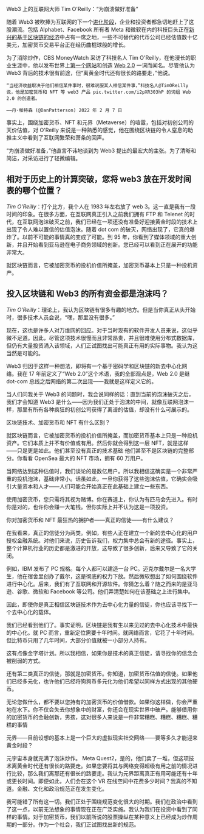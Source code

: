 Web3 上的互联网大师 Tim O'Reilly：“为崩溃做好准备”

随着 Web3 被吹捧为互联网的下一个[进化阶段](https://www.cbsnews.com/news/web3-blockchain-crypto-nft-metaverse-explainer/)，企业和投资者都急切地赶上了这股潮流。包括 Alphabet、Facebook 所有者 Meta 和微软在内的科技巨头正在[新兴的基于区块链的经济](https://www.cbsnews.com/news/web3-blockchain-crypto-nft-metaverse-explainer/)中占有一席之地，一些不可替代的代币公司已经估值数十亿美元，加密货币交易平台正在经历曲棍球般的增长。

为了消除炒作，CBS MoneyWatch 采访了科技名人 Tim O'Reilly，在他漫长的职业生涯中，他以发布世界上[第一个网站](https://www.historyofinformation.com/detail.php?entryid=1304)和创造 [Web 2.0](https://www.oreilly.com/pub/a/web2/archive/what-is-web-20.html) 一词而闻名。尽管他认为 Web3 背后的技术很有前途，但“离黄金时代还有很长的路要走，”他说。

    “当经济收益取决于他们相信某件事时，很难说服某人相信某件事，”科技名人@TimOReilly 说，他是加密货币和 NFT 等 web3 产品 pic.twitter.com/i2pXR303hP 的词组 Web 2.0 的创造者。
    
    ——丹·帕特森 (@DanPatterson) 2022 年 2 月 7 日

事实上，围绕加密货币、NFT 和元界（Metaverse）的喧嚣，包括对初创公司的天价估值，对 O'Reilly 来说是一种熟悉的感觉，他在围绕区块链的令人窒息的助推主义中看到了互联网繁荣和萧条的回声。

“为崩溃做好准备，”他直言不讳地谈到为 Web3 提出的最宏大的主张。为了清晰和简洁，对采访进行了轻微编辑。

## 相对于历史上的计算突破，您将 web3 放在开发时间表的哪个位置？

*Tim O'Reilly*：打个比方，我个人在 1983 年左右放了 web 3。这一直是我有一段时间的印象。在很多方面，在互联网真正引入之前我们拥有 FTP 和 Telenet 的时代，在互联网泡沫破灭之前，我们已经在一项还没有准备好迎接黄金时段的技术上出现了令人难以置信的估值泡沫。随着 dot com 的破灭，网络出现了，它真的爆炸了。以前不可能的事情真的变成了可能。到 95 年，你看到了媒体领域的重大创新，并且开始看到亚马逊在电子商务领域的创新。您已经可以看到正在展开的功能非常大。

就区块链而言，它被加密货币的投机价值所掩盖，加密货币基本上只是一种投机资产。

## 投入区块链和 Web3 的所有资金都是泡沫吗？

*Tim O'Reilly*：理论上，我认为区块链有很多有趣的地方。但是当你真正从头开始时，很多技术人员会说，“嘿，那里没有很多。”

现在，这也是许多人对万维网的回应。对于当时现有的软件开发人员来说，这似乎微不足道。因此，尽管这项技术很慢而且非常昂贵，并且很难使用分布式数据库，但仍有大量投资涌入该领域，人们正试图找出可能真正有用的实际事物。我认为这当然是可能的。

Web3 归因于这样一种想法，即将有一个基于密码学和区块链的新去中心化网络。我在 17 年前定义了“Web 2.0”这个术语，我的全部观点是，Web 2.0 是继 dot-com 总线之后网络的第二次出现——我就是这样定义它的。

当人们问我关于 Web3 的问题时，我会说同样的话：直到当前的泡沫破灭之后，我们才会知道 Web3 是什么——因为我们正处于泡沫的中间，就像互联网泡沫一样，那里有所有各种疯狂的初创公司获得了离谱的估值，却没有什么可展示的。

区块链技术、加密货币和 NFT 有什么区别？

就区块链而言，它被加密货币的投机价值所掩盖，而加密货币基本上只是一种投机资产。它们本质上并不有价值或有用。然后你就会得到这一层 NFT，就是这样——只是更是如此。他们甚至没有真正的技术基础 他们甚至不是区块链的完整部分。你看看 OpenSea
最大的 NFT 市场，拥有 60 万用户。

当网络达到这种估值时，我们谈论的是数亿用户。所以我相信这确实是一个非常严重的投机泡沫，基础非常小。话虽如此，一旦你获得了这些泡沫估值，它确实会吸引大量资本和人才——人们可能会开始真正在此基础上建立一些东西。

使用加密货币，您只需将其视为赌博。你在赛道上，你认为有匹马会先进入。有时你是对的，也许你会赚一大笔钱。但你实际上并不认为这是一项投资。

你对加密货币和 NFT 最狂热的拥护者——真正的信徒——有什么建议？

在我看来，真正的信徒分为两类。例如，有些人正在建立一个新的去中心化的用户授权金融系统。对他们来说，历史告诉我们，权力集中总会有新的途径。事实上，整个计算机行业的历史都是激进的开放，这导致了很多创新，后来又导致了它的关闭。

例如，IBM 发布了 PC 规格。每个人都可以建造一台 PC。迈克尔戴尔是一名大学生，他在宿舍里创办了戴尔，这是彻底的权力下放。然后微软想出了如何围绕软件进行中心化。后来，我们有了互联网和开源软件。你猜怎么着？随之而来的是亚马逊、谷歌、微软和 Facebook 等公司。他们弄清楚如何在该基础之上进行集中。

因此，即使你是真正相信区块链技术作为去中心化力量的信徒，你也应该寻找下一个去中心化的载体。

我们已经看到他们了。事实证明，区块链是我有生以来见过的去中心化技术中最快的中心化。就 PC 而言，重新定位需要十年时间。就网络而言，它花了十年时间。但比特币只用了几年时间，大部分价值就被一小部分人持有。

这有点像金字塔计划。所以我相信，如果你是技术的真正信徒，请寻找你的信念会被削弱的方式。

还有第二类真正的信徒，那就是加密货币。你知道，加密货币估值的信徒。如果他们已经多元化，也许他们已经将狗狗币多元化为他们希望以同样方式出现的其他硬币。

无论您做什么，都不要以您持有的加密货币的价值借款。如果你这样做，你会严重地在水下。你不仅会失去你想象中的财富，你还会在现实世界中破产。能够借用你的加密货币的金融创新，男孩，这对很多人来说是一件非常糟糕、糟糕、糟糕、糟糕的事情

元界——目前设想的基本上是一个巨大的虚拟现实社交网络——要等多久才能迎来黄金时段？

元宇宙本身就充满了泡沫炒作。 Meta Quest2，是的，他们卖了一堆，但这项技术离黄金时代还有很长的路要走。如果您要将其与网络变得超级有用之前的情况进行比较，那么我们离那还有很长的路要走。我认为元界距离真正有用可能还有十年或更长时间。即便如此，人们会在这个 VR 在线空间中花费多少时间？我真的不知道。金融、文化和政治规范正在发生变化。

我可能错了所有这一切。我们正处于围绕规范变化很大的时期。我们在政治中看到了这一点，以前无法想象的事情现在正在广泛实施。我认为我们在投资中看到了同样的事情。对于加密货币，我们以前所说的股票操纵在某种意义上已经成为炒作周期的一部分。作为一个社会，我们正试图找出新的规范。

